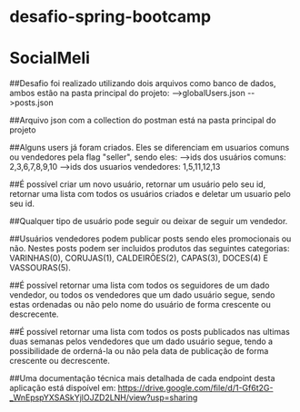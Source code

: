 # desafio-spring-bootcamp

# SocialMeli


##Desafio foi realizado utilizando dois arquivos como banco de dados, ambos estão na pasta principal do projeto: 
    -->globalUsers.json
    -->posts.json
    
##Arquivo json com a collection do postman está na pasta principal do projeto

##Alguns users já foram criados. Eles se diferenciam em usuarios comuns ou vendedores pela flag "seller", sendo eles:
    -->ids dos usuários comuns: 2,3,6,7,8,9,10
    -->ids dos usuarios vendedores: 1,5,11,12,13
    
##É possível criar um novo usuário, retornar um usuário pelo seu id, retornar uma lista com todos os usuários criados e deletar um usuario pelo seu id.


##Qualquer tipo de usuário pode seguir ou deixar de seguir um vendedor.

##Usuários vendedores podem publicar posts sendo eles promocionais ou não. Nestes posts podem ser incluidos produtos das seguintes categorias: VARINHAS(0), CORUJAS(1), CALDEIRÕES(2), CAPAS(3), DOCES(4) E VASSOURAS(5).

##É possível retornar uma lista com todos os seguidores de um  dado vendedor, ou todos os vendedores que um dado usuário segue, sendo estas ordenadas ou não pelo nome do usuário de forma crescente ou descrecente. 

##É possível retornar uma lista com todos os posts publicados nas ultimas duas semanas pelos vendedores que um dado usuário segue, tendo a possibilidade de orderná-la ou não pela data de publicação de forma crescente ou decrescente.


##Uma documentação técnica mais detalhada de cada endpoint desta aplicação está dispoível em: https://drive.google.com/file/d/1-Gf6t2G-_WnEpspYXSASkYjlOJZD2LNH/view?usp=sharing